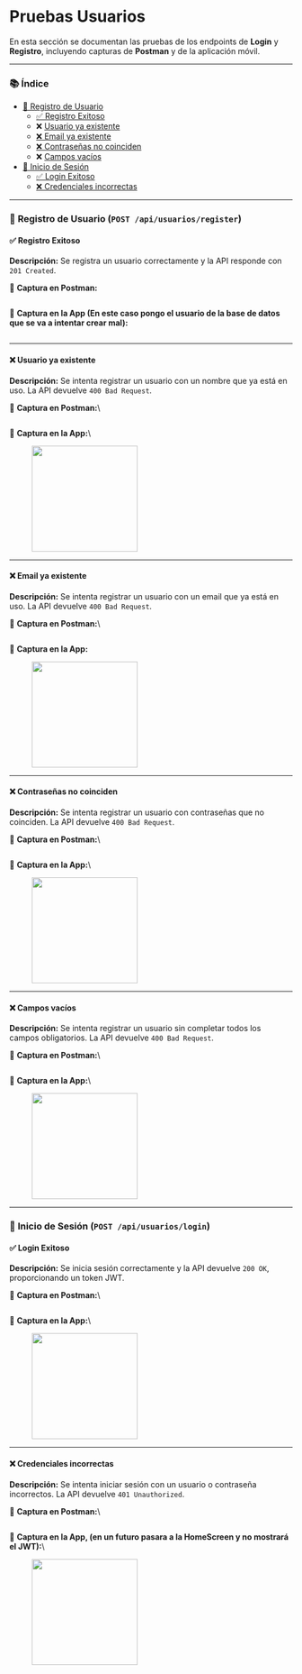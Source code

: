 # Pruebas Usuarios

En esta sección se documentan las pruebas de los endpoints de **Login** y **Registro**, incluyendo capturas de **Postman** y de la aplicación móvil.

***

### 📚 **Índice**

* [🔑 Registro de Usuario](pruebas-usuarios.md#registro-de-usuario-post-api-usuarios-register)
  * [✅ Registro Exitoso](pruebas-usuarios.md#registro-exitoso)
  * ❌ [Usuario ya existente](pruebas-usuarios.md#usuario-ya-existente)
  * [❌ Email ya existente](pruebas-usuarios.md#email-ya-existente)
  * [❌ Contraseñas no coinciden](pruebas-usuarios.md#contrasenas-no-coinciden)
  * ❌ [Campos vacíos](pruebas-usuarios.md#campos-vacios)
* [🔐 Inicio de Sesión](pruebas-usuarios.md#inicio-de-sesion-post-api-usuarios-login)
  * [✅ Login Exitoso](pruebas-usuarios.md#login-exitoso)
  * [❌ Credenciales incorrectas](pruebas-usuarios.md#credenciales-incorrectas)

***

### 🔑 **Registro de Usuario (`POST /api/usuarios/register`)**

#### ✅ **Registro Exitoso**

**Descripción:** Se registra un usuario correctamente y la API responde con `201 Created`.

📸 **Captura en Postman:**

<figure><img src=".gitbook/assets/201 Created.png" alt=""><figcaption></figcaption></figure>

📱 **Captura en la App (En este caso pongo el usuario de la base de datos que se va a intentar crear mal):**

<figure><img src=".gitbook/assets/Resultado Mongo.png" alt=""><figcaption></figcaption></figure>

***

#### ❌ **Usuario ya existente**

**Descripción:** Se intenta registrar un usuario con un nombre que ya está en uso. La API devuelve `400 Bad Request`.

📸 **Captura en Postman:**\


<figure><img src=".gitbook/assets/400 Bad (Existe).png" alt=""><figcaption></figcaption></figure>

📱 **Captura en la App:**\


<figure><img src=".gitbook/assets/400 usuario existente.png" alt="" width="188"><figcaption></figcaption></figure>

***

#### ❌ **Email ya existente**

**Descripción:** Se intenta registrar un usuario con un email que ya está en uso. La API devuelve `400 Bad Request`.

📸 **Captura en Postman:**\


<figure><img src=".gitbook/assets/400 Bad (Email ya existe).png" alt=""><figcaption></figcaption></figure>

📱 **Captura en la App:**

<figure><img src=".gitbook/assets/400 emai existente.png" alt="" width="188"><figcaption></figcaption></figure>

***

#### ❌ **Contraseñas no coinciden**

**Descripción:** Se intenta registrar un usuario con contraseñas que no coinciden. La API devuelve `400 Bad Request`.

📸 **Captura en Postman:**\


<figure><img src=".gitbook/assets/400 Bad (Contraseñas n coinciden) (1).png" alt=""><figcaption></figcaption></figure>

📱 **Captura en la App:**\


<figure><img src=".gitbook/assets/400 contraseñas distintas.png" alt="" width="188"><figcaption></figcaption></figure>

***

#### ❌ **Campos vacíos**

**Descripción:** Se intenta registrar un usuario sin completar todos los campos obligatorios. La API devuelve `400 Bad Request`.

📸 **Captura en Postman:**\


<figure><img src=".gitbook/assets/400 Bad(Null o Vacio).png" alt=""><figcaption></figcaption></figure>

📱 **Captura en la App:**\


<figure><img src=".gitbook/assets/400 Rellenar campos.png" alt="" width="188"><figcaption></figcaption></figure>

***

### 🔐 **Inicio de Sesión (`POST /api/usuarios/login`)**

#### ✅ **Login Exitoso**

**Descripción:** Se inicia sesión correctamente y la API devuelve `200 OK`, proporcionando un token JWT.

📸 **Captura en Postman:**\


<figure><img src=".gitbook/assets/200 Ok (1).png" alt=""><figcaption></figcaption></figure>

📱 **Captura en la App:**\


<figure><img src=".gitbook/assets/200 Ok.png" alt="" width="188"><figcaption></figcaption></figure>

***

#### ❌ **Credenciales incorrectas**

**Descripción:** Se intenta iniciar sesión con un usuario o contraseña incorrectos. La API devuelve `401 Unauthorized`.

📸 **Captura en Postman:**\


<figure><img src=".gitbook/assets/401 Crendenciales incorrectas.png" alt=""><figcaption></figcaption></figure>

📱 **Captura en la App, (en un futuro pasara a la HomeScreen y no mostrará el JWT):**\


<figure><img src=".gitbook/assets/200 Ok (2).png" alt="" width="188"><figcaption></figcaption></figure>
